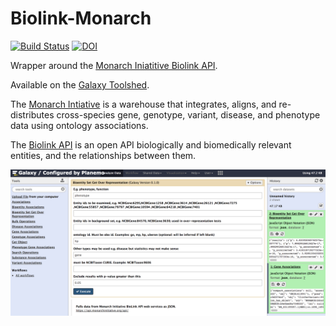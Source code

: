 # Biolink-Monarch

[![Build Status](https://travis-ci.org/nathandunn/biolink-monarch.svg?branch=master)](https://travis-ci.org/nathandunn/biolink-monarch)
[![DOI](https://zenodo.org/badge/94568425.svg)](https://zenodo.org/badge/latestdoi/94568425)


Wrapper around the [Monarch Iniatitive Biolink API](https://api.monarchinitiative.org/api/). 

Available on the [Galaxy Toolshed](https://toolshed.g2.bx.psu.edu/repository?repository_id=c46e72ccdb506940).

The [Monarch Intiative](https://monarchinitiative.org/) is a warehouse that integrates, aligns, and re-distributes cross-species gene, genotype, variant, disease, and phenotype data using ontology associations.

The [Biolink API](https://github.com/biolink/biolink-api) is an open API  biologically and biomedically relevant entities, and the relationships between them.



![Screen Shot](images/ScreenShot2.png)


